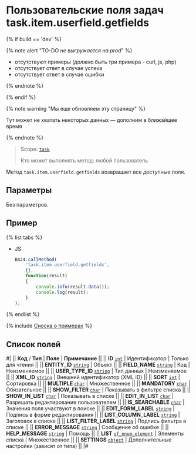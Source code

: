 # Пользовательские поля задач task.item.userfield.getfields

{% if build == 'dev' %}

{% note alert "TO-DO _не выгружается на prod_" %}

- отсутствуют примеры (должно быть три примера - curl, js, php)
- отсутствует ответ в случае успеха
- отсутствует ответ в случае ошибки

{% endnote %}

{% endif %}

{% note warning "Мы еще обновляем эту страницу" %}

Тут может не хватать некоторых данных — дополним в ближайшее время

{% endnote %}

> Scope: [`task`](../../scopes/permissions.md)
>
> Кто может выполнять метод: любой пользователь

Метод `task.item.userfield.getfields` возвращает все доступные поля.

## Параметры

Без параметров.

## Пример

{% list tabs %}

- JS

    ```js
    BX24.callMethod(
        'task.item.userfield.getfields',
        {},
        function(result)
        {
            console.info(result.data());
            console.log(result);
        }
    );
    ```

{% endlist %}

{% include [Сноска о примерах](../../../_includes/examples.md) %}

## Список полей

#|
|| **Код** / **Тип** | **Поле** | **Примечание** ||
|| **ID**
[`int`](../../data-types.md) | Идентификатор | Только для чтения ||
|| **ENTITY_ID**
[`string`](../../data-types.md) | Объект ||
|| **FIELD_NAME**
[`string`](../../data-types.md) | Код | Неизменяемое ||
|| **USER_TYPE_ID**
[`string`](../../data-types.md) | Тип данных | Неизменяемое ||
|| **XML_ID**
[`string`](../../data-types.md) | Внешний идентификатор (XML ID) ||
|| **SORT**
[`int`](../../data-types.md) | Сортировка ||
|| **MULTIPLE**
[`char`](../../data-types.md) | Множественное ||
|| **MANDATORY**
[`char`](../../data-types.md) | Обязательное ||
|| **SHOW_FILTER**
[`char`](../../data-types.md) | Показывать в фильтре списка ||
|| **SHOW_IN_LIST**
[`char`](../../data-types.md) | Показывать в списке ||
|| **EDIT_IN_LIST**
[`char`](../../data-types.md) | Разрешать редактирование пользователем ||
|| **IS_SEARCHABLE**
[`char`](../../data-types.md) | Значения поля участвуют в поиске ||
|| **EDIT_FORM_LABEL**
[`string`](../../data-types.md) | Подпись в форме редактирования ||
|| **LIST_COLUMN_LABEL**
[`string`](../../data-types.md) | Заголовок в списке ||
|| **LIST_FILTER_LABEL**
[`string`](../../data-types.md) | Подпись фильтра в списке ||
|| **ERROR_MESSAGE**
[`string`](../../data-types.md) | Сообщение об ошибке ||
|| **HELP_MESSAGE**
[`string`](../../data-types.md) | Помощь ||
|| **LIST**
[`uf_enum_element`](../../data-types.md) | Элементы списка | Множественное ||
|| **SETTINGS**
[`object`](../../data-types.md) | Дополнительные настройки (зависят от типа) ||
|#